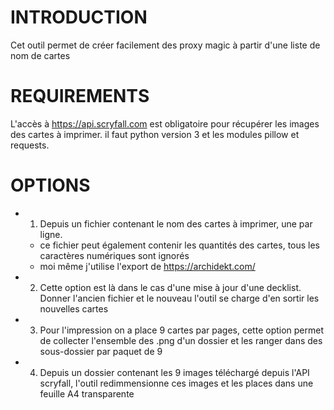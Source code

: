 # INTRODUCTION

Cet outil permet de créer facilement des proxy magic à partir d'une liste de nom de cartes

# REQUIREMENTS

L'accès à https://api.scryfall.com est obligatoire pour récupérer les images des cartes à imprimer.
il faut python version 3 et les modules pillow et requests.

# OPTIONS
- 1. Depuis un fichier contenant le nom des cartes à imprimer, une par ligne.
  -  ce fichier peut également contenir les quantités des cartes, tous les caractères numériques sont ignorés
  -  moi même j'utilise l'export de https://archidekt.com/
- 2. Cette option est là dans le cas d'une mise à jour d'une decklist. Donner l'ancien fichier et le nouveau l'outil se charge d'en sortir les nouvelles cartes
- 3. Pour l'impression on a place 9 cartes par pages, cette option permet de collecter l'ensemble des .png d'un dossier et les ranger dans des sous-dossier par paquet de 9
- 4. Depuis un dossier contenant les 9 images téléchargé depuis l'API scryfall, l'outil redimmensionne ces images et les places dans une feuille A4 transparente
